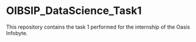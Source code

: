 # OIBSIP_DataScience_Task1
This repository contains  the task 1 performed for the internship of the Oasis Infobyte.
